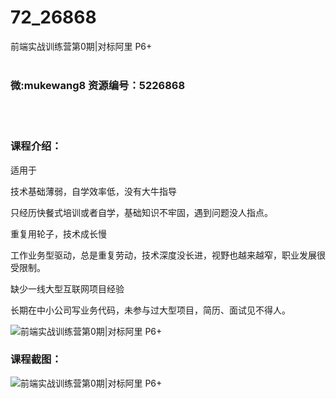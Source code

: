 # 72_26868
前端实战训练营第0期|对标阿里 P6+
<br/></br>
<h3>微:mukewang8 资源编号：5226868</h3>
<br/></br>
<h3>课程介绍：</h3>
<p>适用于</p>
<p>技术基础薄弱，自学效率低，没有大牛指导</p>
<p>只经历快餐式培训或者自学，基础知识不牢固，遇到问题没人指点。</p>
<p>重复用轮子，技术成长慢</p>
<p>工作业务型驱动，总是重复劳动，技术深度没长进，视野也越来越窄，职业发展很受限制。</p>
<p>缺少一线大型互联网项目经验</p>
<p>长期在中小公司写业务代码，未参与过大型项目，简历、面试见不得人。</p>
<p><img src="https://www.ko996.com/wp-content/uploads/img/2022/10/1-21.png" alt="前端实战训练营第0期|对标阿里 P6+"></p>
<div class="info-desc">
<h3>课程截图：</h3>
<p><img src="https://www.ko996.com/wp-content/uploads/img/2022/10/2-21.png" alt="前端实战训练营第0期|对标阿里 P6+"></p>


			
</div>
